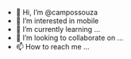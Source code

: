 - 👋 Hi, I’m @campossouza
- 👀 I’m interested in mobile
- 🌱 I’m currently learning ...
- 💞️ I’m looking to collaborate on ...
- 📫 How to reach me ...

<!---
campossouza/campossouza is a ✨ special ✨ repository because its `README.md` (this file) appears on your GitHub profile.
You can click the Preview link to take a look at your changes.
--->
